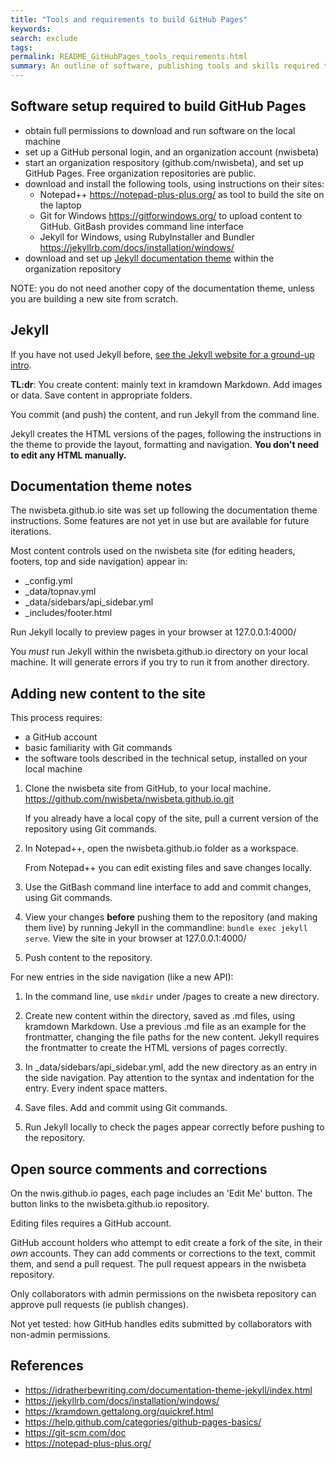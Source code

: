```yaml
---
title: "Tools and requirements to build GitHub Pages"
keywords: 
search: exclude
tags: 
permalink: README_GitHubPages_tools_requirements.html
summary: An outline of software, publishing tools and skills required to document Health APIs.
---
```


## Software setup required to build GitHub Pages

* obtain full permissions to download and run software on the local machine
* set up a GitHub personal login, and an organization account (nwisbeta)
* start an organization respository (github.com/nwisbeta), and set up GitHub Pages. Free organization repositories are public. 
* download and install the following tools, using instructions on their sites:
  * Notepad++ https://notepad-plus-plus.org/ as tool to build the site on the laptop
  * Git for Windows https://gitforwindows.org/ to upload content to GitHub. GitBash provides command line interface
  * Jekyll for Windows, using RubyInstaller and Bundler https://jekyllrb.com/docs/installation/windows/
* download and set up [Jekyll documentation theme](https://idratherbewriting.com/documentation-theme-jekyll/) within the organization repository

NOTE: you do not need another copy of the documentation theme, unless you are building a new site from scratch.

## Jekyll

If you have not used Jekyll before, [see the Jekyll website for a ground-up intro](https://jekyllrb.com/tutorials/convert-site-to-jekyll/#what-is-a-jekyll-website).

**TL:dr**: You create content: mainly text in kramdown Markdown. Add images or data. Save content in appropriate folders.  

You commit (and push) the content, and run Jekyll from the command line.  

Jekyll creates the HTML versions of the pages, following the instructions in the theme to provide the layout, formatting and navigation. **You don't need to edit any HTML manually.**

## Documentation theme notes

The nwisbeta.github.io site was set up following the documentation theme instructions. Some features are not yet in use but are available for future iterations.

Most content controls used on the nwisbeta site (for editing headers, footers, top and side navigation) appear in:

* _config.yml
* _data/topnav.yml
* _data/sidebars/api_sidebar.yml
* _includes/footer.html

Run Jekyll locally to preview pages in your browser at 127.0.0.1:4000/

You *must* run Jekyll within the nwisbeta.github.io directory on your local machine. It will generate errors if you try to run it from another directory.

## Adding new content to the site

This process requires:

* a GitHub account
* basic familiarity with Git commands
* the software tools described in the technical setup, installed on your local machine

1. Clone the nwisbeta site from GitHub, to your local machine.  
   https://github.com/nwisbeta/nwisbeta.github.io.git 

   If you already have a local copy of the site, pull a current version of the repository using Git commands.

2. In Notepad++, open the nwisbeta.github.io folder as a workspace.

   From Notepad++ you can edit existing files and save changes locally.

3. Use the GitBash command line interface to add and commit changes, using Git commands.  
 
4. View your changes **before** pushing them to the repository (and making them live) by running Jekyll in the commandline: `bundle exec jekyll serve`.  View the site in your browser at 127.0.0.1:4000/

5. Push content to the repository.

For new entries in the side navigation (like a new API): 

1. In the command line, use `mkdir` under /pages to create a new directory.

2. Create new content within the directory, saved as .md files, using kramdown Markdown. 
   Use a previous .md file as an example for the frontmatter, changing the file paths for the new content. Jekyll requires the frontmatter to create the HTML versions of pages correctly. 

3. In _data/sidebars/api_sidebar.yml, add the new directory as an entry in the side navigation. Pay attention to  the syntax and indentation for the entry. Every indent space matters.

4. Save files. Add and commit using Git commands. 

5. Run Jekyll locally to check the pages appear correctly before pushing to the repository.

## Open source comments and corrections

On the nwis.github.io pages, each page includes an 'Edit Me' button. The button links to the nwisbeta.github.io repository.  

Editing files requires a GitHub account.  

GitHub account holders who attempt to edit create a fork of the site, in their *own* accounts. They can add comments or corrections to the text, commit them, and send a pull request. The pull request appears in the nwisbeta repository.

Only collaborators with admin permissions on the nwisbeta repository can approve pull requests (ie publish changes). 

Not yet tested: how GitHub handles edits submitted by collaborators with non-admin permissions.

## References

* https://idratherbewriting.com/documentation-theme-jekyll/index.html
* https://jekyllrb.com/docs/installation/windows/
* https://kramdown.gettalong.org/quickref.html
* https://help.github.com/categories/github-pages-basics/
* https://git-scm.com/doc
* https://notepad-plus-plus.org/ 